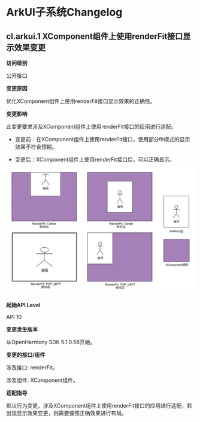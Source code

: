 # ArkUI子系统Changelog


## cl.arkui.1 XComponent组件上使用renderFit接口显示效果变更

**访问级别**

公开接口

**变更原因**

优化XComponent组件上使用renderFit接口显示效果的正确性。

**变更影响**

此变更要求涉及XComponent组件上使用renderFit接口的应用进行适配。

- 变更前：在XComponent组件上使用renderFit接口，使用部分fit模式的显示效果不符合预期。
  
- 变更后：XComponent组件上使用renderFit接口后，可以正确显示。

![变更前后效果](figures/renderFit/renderFit.png)

**起始API Level**

API 10

**变更发生版本**

从OpenHarmony SDK 5.1.0.56开始。

**变更的接口/组件**

涉及接口: renderFit。

涉及组件: XComponent组件。

**适配指导**

默认行为变更，涉及XComponent组件上使用renderFit接口的应用进行适配，若出现显示效果变更，则需要按照正确效果进行布局。
